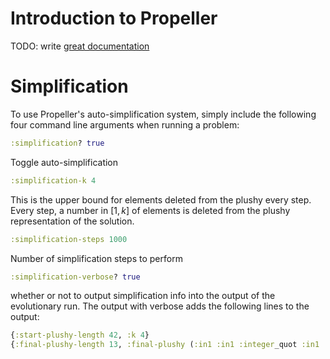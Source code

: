 # Introduction to Propeller

TODO: write [great documentation](http://jacobian.org/writing/what-to-write/)




# Simplification

To use Propeller's auto-simplification system, simply include the following four command line arguments when running a problem:

```clojure
:simplification? true
```
Toggle auto-simplification
```clojure
:simplification-k 4
``` 
This is the upper bound for elements deleted from the plushy every step. Every step, a number in $[1, k]$ of elements is deleted from the plushy representation of the solution.
```clojure
:simplification-steps 1000 
```
Number of simplification steps to perform
```clojure
:simplification-verbose? true 
```
whether or not to output simplification info into the output of the evolutionary run.
The output with verbose adds the following lines to the output:
```clojure
{:start-plushy-length 42, :k 4}
{:final-plushy-length 13, :final-plushy (:in1 :in1 :integer_quot :in1 :in1 :exec_dup :in1 :integer_mult close :exec_dup :integer_add 1 :integer_add)}
```